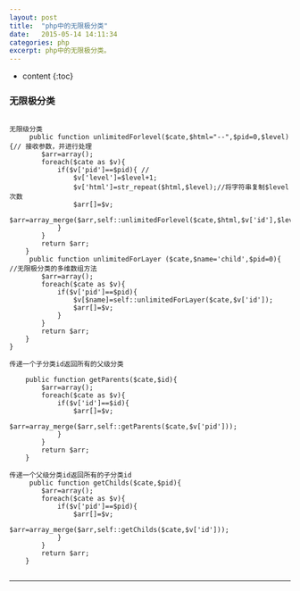 ```yaml
---
layout: post
title:  "php中的无限极分类"
date:   2015-05-14 14:11:34
categories: php
excerpt: php中的无限极分类。
---
```


* content
{:toc}

### 无限极分类

 
<pre><code>
无限级分类
     public function unlimitedForlevel($cate,$html="--",$pid=0,$level){// 接收参数，并进行处理
        $arr=array();
        foreach($cate as $v){
            if($v['pid']==$pid){ //
                $v['level']=$level+1;
                $v['html']=str_repeat($html,$level);//将字符串复制$level次数
                $arr[]=$v;
                $arr=array_merge($arr,self::unlimitedForlevel($cate,$html,$v['id'],$level+1));
            }
        }
        return $arr;
    }
     public function unlimitedForLayer ($cate,$name='child',$pid=0){ //无限极分类的多维数组方法
        $arr=array();
        foreach($cate as $v){
            if($v['pid']==$pid){
                $v[$name]=self::unlimitedForLayer($cate,$v['id']);
                $arr[]=$v;
            }
        }
        return $arr;
    }
}

传递一个子分类id返回所有的父级分类

    public function getParents($cate,$id){
        $arr=array();
        foreach($cate as $v){
            if($v['id']==$id){
                $arr[]=$v;
                $arr=array_merge($arr,self::getParents($cate,$v['pid']));
            }
        }
        return $arr;
    }

传递一个父级分类id返回所有的子分类id
     public function getChilds($cate,$pid){
        $arr=array();
        foreach($cate as $v){
            if($v['pid']==$pid){
                $arr[]=$v;
                $arr=array_merge($arr,self::getChilds($cate,$v['id']));
            }
        }
        return $arr;
    }

</code></pre>

---

